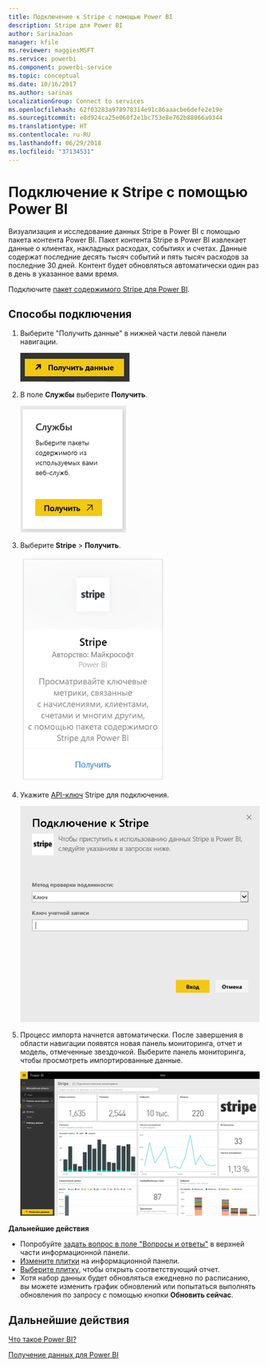 ```yaml
---
title: Подключение к Stripe с помощью Power BI
description: Stripe для Power BI
author: SarinaJoan
manager: kfile
ms.reviewer: maggiesMSFT
ms.service: powerbi
ms.component: powerbi-service
ms.topic: conceptual
ms.date: 10/16/2017
ms.author: sarinas
LocalizationGroup: Connect to services
ms.openlocfilehash: 62f03283a978978314e91c86aaacbe6defe2e19e
ms.sourcegitcommit: e8d924ca25e060f2e1bc753e8e762b88066a0344
ms.translationtype: HT
ms.contentlocale: ru-RU
ms.lasthandoff: 06/29/2018
ms.locfileid: "37134531"
---
```

# <a name="connect-to-stripe-with-power-bi"></a>Подключение к Stripe с помощью Power BI
Визуализация и исследование данных Stripe в Power BI с помощью пакета контента Power BI. Пакет контента Stripe в Power BI извлекает данные о клиентах, накладных расходах, событиях и счетах. Данные содержат последние десять тысяч событий и пять тысяч расходов за последние 30 дней. Контент будет обновляться автоматически один раз в день в указанное вами время. 

Подключите [пакет содержимого Stripe для Power BI](https://app.powerbi.com/getdata/services/stripe).

## <a name="how-to-connect"></a>Способы подключения
1. Выберите "Получить данные" в нижней части левой панели навигации.  
   
    ![](media/service-connect-to-stripe/getdata.png)
2. В поле **Службы** выберите **Получить**.  
   
    ![](media/service-connect-to-stripe/services.png)  
3. Выберите **Stripe** &gt; **Получить**.  
   
    ![](media/service-connect-to-stripe/stripe.png)  
4. Укажите [API-ключ](https://dashboard.stripe.com/account/apikeys) Stripe для подключения.  
   
    ![](media/service-connect-to-stripe/creds.png)
5. Процесс импорта начнется автоматически. После завершения в области навигации появятся новая панель мониторинга, отчет и модель, отмеченные звездочкой. Выберите панель мониторинга, чтобы просмотреть импортированные данные.
   
    ![](media/service-connect-to-stripe/dashboard.png)

**Дальнейшие действия**

* Попробуйте [задать вопрос в поле "Вопросы и ответы"](power-bi-q-and-a.md) в верхней части информационной панели.
* [Измените плитки](service-dashboard-edit-tile.md) на информационной панели.
* [Выберите плитку](service-dashboard-tiles.md), чтобы открыть соответствующий отчет.
* Хотя набор данных будет обновляться ежедневно по расписанию, вы можете изменить график обновлений или попытаться выполнять обновления по запросу с помощью кнопки **Обновить сейчас**.

## <a name="next-steps"></a>Дальнейшие действия
[Что такое Power BI?](power-bi-overview.md)

[Получение данных для Power BI](service-get-data.md)

